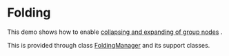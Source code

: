 # Folding
  

 This demo shows how to enable [collapsing
      and expanding of group nodes](https://docs.yworks.com/yfilesjava/doc/api/#/dguide/folding) .   

 This is provided through class [FoldingManager](https://docs.yworks.com/yfilesjava/doc/api/#/api/FoldingManager) and its support classes.   